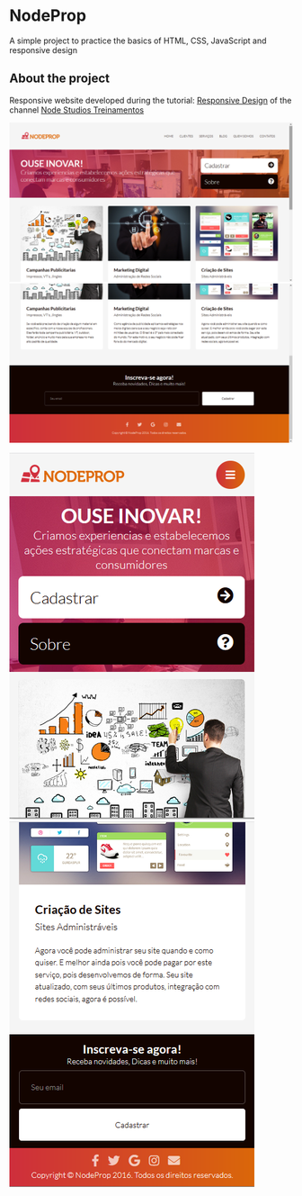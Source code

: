 # NodeProp
A simple project to practice the basics of HTML, CSS, JavaScript and responsive design

## About the project

<p>Responsive website developed during the tutorial: <a href="https://www.youtube.com/playlist?list=PLwXQLZ3FdTVFi6oHo_K4IYDcwCU5-f1x5">Responsive Design</a> of the channel <a href="https://www.youtube.com/c/NodeStudioTreinamentos" >Node Studios Treinamentos</a> </p>

<img src="_img/screenshots/screenshot1.png">
<img src="_img/screenshots/screenshot2.png">

<p> <img src="_img/screenshots/screenshot3.PNG"> <img src="_img/screenshots/screenshot4.PNG"></p>
